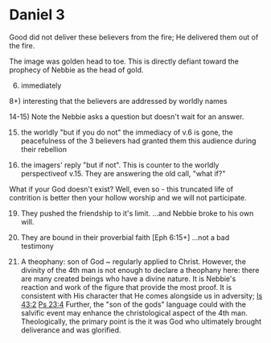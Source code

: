 # Daniel 3

Good did not deliver these believers from the fire;  He delivered them out of the fire.

The image was golden head to toe.
This is directly defiant toward the prophecy of Nebbie as the head of gold.

6) immediately


8+) interesting that the believers are addressed by worldly names


14-15) Note the Nebbie asks a question but doesn't wait for an answer.

15) the worldly "but if you do not"
the immediacy of v.6 is gone,
the peacefulness of the 3 believers had granted them this audience during their rebellion


18) the imagers' reply "but if not".
This is counter to the worldly perspectiveof v.15.
They are answering the old call, "what if?"

What if your God doesn't exist?
Well, even so - this truncated life of contrition is better then your hollow worship and we will not participate.

19) They pushed the friendship to it's limit.
...and Nebbie broke to his own will.


21) They are bound in their proverbial faith [Eph 6:15+]
...not a bad testimony


25) A theophany: son of God ~ regularly applied to Christ.
    However, the divinity of the 4th man is not enough to declare a theophany here: there are many created beings who have a divine nature.
    It is Nebbie's reaction and work of the figure that provide the most proof. 
    It is consistent with His character that He comes alongside us in adversity; [Is 43:2]() [Ps 23:4]()
    Further, the "son of the gods" language could with the salvific event may enhance the christological aspect of the 4th man.
    Theologically, the primary point is the it was God who ultimately brought deliverance and was glorified. 

